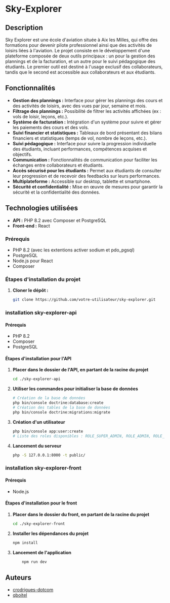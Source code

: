 # Sky-Explorer

## Description

Sky Explorer est une école d'aviation située à Aix les Milles, qui offre des formations pour devenir pilote professionnel ainsi que des activités de loisirs liées à l'aviation. Le projet consiste en le développement d'une plateforme composée de deux outils principaux : un pour la gestion des plannings et de la facturation, et un autre pour le suivi pédagogique des étudiants. Le premier outil est destiné à l'usage exclusif des collaborateurs, tandis que le second est accessible aux collaborateurs et aux étudiants.

## Fonctionnalités

- **Gestion des plannings :** Interface pour gérer les plannings des cours et des activités de loisirs, avec des vues par jour, semaine et mois.
- **Filtrage des plannings :** Possibilité de filtrer les activités affichées (ex : vols de loisir, leçons, etc.).
- **Système de facturation :** Intégration d'un système pour suivre et gérer les paiements des cours et des vols.
- **Suivi financier et statistiques :** Tableaux de bord présentant des bilans financiers et statistiques (temps de vol, nombre de leçons, etc.).
- **Suivi pédagogique :** Interface pour suivre la progression individuelle des étudiants, incluant performances, compétences acquises et objectifs.
- **Communication :** Fonctionnalités de communication pour faciliter les échanges entre collaborateurs et étudiants.
- **Accès sécurisé pour les étudiants :** Permet aux étudiants de consulter leur progression et de recevoir des feedbacks sur leurs performances.
- **Multiplateforme :** Accessible sur desktop, tablette et smartphone.
- **Sécurité et confidentialité :** Mise en œuvre de mesures pour garantir la sécurité et la confidentialité des données.

## Technologies utilisées

- **API :** PHP 8.2 avec Composer et PostgreSQL
- **Front-end :** React

### Prérequis

- PHP 8.2 (avec les extentions activer sodium et pdo_pgsql)
- PostgreSQL
- Node.js pour React
- Composer

### Étapes d'installation du projet

1. **Cloner le dépôt :**
   ```bash
   git clone https://github.com/votre-utilisateur/sky-explorer.git
    ```

### installation sky-explorer-api

#### Prérequis
- PHP 8.2
- Composer
- PostgreSQL

#### Étapes d'installation pour l'API

1. **Placer dans le dossier de l'API, en partant de la racine du projet**
   ```bash
   cd ./sky-explorer-api
   ```

2. **Utiliser les commandes pour initialiser la base de données**
    ```bash
    # Création de la base de données
    php bin/console doctrine:database:create
    # Création des tables de la base de données
    php bin/console doctrine:migrations:migrate
    ```
3. **Création d'un utilisateur**
    ```bash
    php bin/console app:user:create
    # Liste des roles disponibles : ROLE_SUPER_ADMIN, ROLE_ADMIN, ROLE_FORMATEUR, ROLE_USER
    ```
4. **Lancement du serveur**
    ```bash
    php -S 127.0.0.1:8000 -t public/
    ```

### installation sky-explorer-front

#### Prérequis
- Node.js

#### Étapes d'installation pour le front

1. **Placer dans le dossier du front, en partant de la racine du projet**
   ```bash
   cd ./sky-explorer-front
   ```
2. **Installer les dépendances du projet**
    ```bash
    npm install
    ```
3. **Lancement de l'application**
    ```bash
        npm run dev
    ```

## Auteurs

- [crodrigues-dotcom](https://github.com/crodrigues-dotcom)
- [qboitel](https://github.com/qboitel)